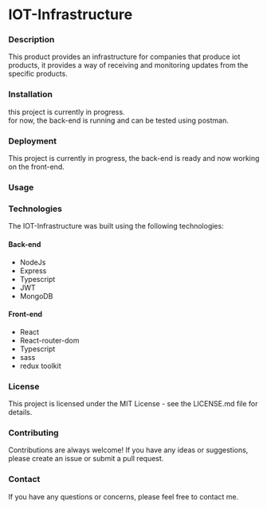 # IOT-Infrastructure

### Description
This product provides an infrastructure for companies that produce iot products, it provides a way of receiving and monitoring updates from the specific products.

### Installation
 
this project is currently in progress.  
for now, the back-end is running and can be tested using postman.

### Deployment

This project is currently in progress, the back-end is ready and now working on the front-end.

### Usage


### Technologies
The IOT-Infrastructure was built using the following technologies:

#### Back-end
- NodeJs
- Express
- Typescript
- JWT
- MongoDB


#### Front-end
- React
- React-router-dom
- Typescript
- sass
- redux toolkit

### License
This project is licensed under the MIT License - see the LICENSE.md file for details.

### Contributing
Contributions are always welcome! If you have any ideas or suggestions, please create an issue or submit a pull request.

### Contact
If you have any questions or concerns, please feel free to contact me.
